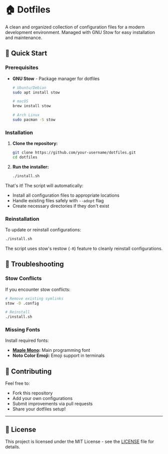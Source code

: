 # 🏠 Dotfiles

A clean and organized collection of configuration files for a modern development environment. Managed with GNU Stow for easy installation and maintenance.

## 🚀 Quick Start

### Prerequisites

- **GNU Stow** - Package manager for dotfiles

  ```bash
  # Ubuntu/Debian
  sudo apt install stow

  # macOS
  brew install stow

  # Arch Linux
  sudo pacman -S stow
  ```

### Installation

1. **Clone the repository:**

   ```bash
   git clone https://github.com/your-username/dotfiles.git
   cd dotfiles
   ```

2. **Run the installer:**
   ```bash
   ./install.sh
   ```

That's it! The script will automatically:

- Install all configuration files to appropriate locations
- Handle existing files safely with `--adopt` flag
- Create necessary directories if they don't exist

### Reinstallation

To update or reinstall configurations:

```bash
./install.sh
```

The script uses stow's restow (`-R`) feature to cleanly reinstall configurations.

## 🔧 Troubleshooting

### Stow Conflicts

If you encounter stow conflicts:

```bash
# Remove existing symlinks
stow -D .config

# Reinstall
./install.sh
```

### Missing Fonts

Install required fonts:

- **[Maple Mono](https://font.subf.dev/en/):** Main programming font
- **Noto Color Emoji:** Emoji support in terminals

## 🤝 Contributing

Feel free to:

- Fork this repository
- Add your own configurations
- Submit improvements via pull requests
- Share your dotfiles setup!

---

## 📄 License

This project is licensed under the MIT License - see the [LICENSE](LICENSE) file for details.
